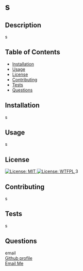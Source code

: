 
# s

## Description
s

## Table of Contents
- [Installation](#installation)
- [Usage](#usage)
- [License](#license)
- [Contributing](#contributing)
- [Tests](#tests)
- [Questions](#questions)

## Installation
s

## Usage
s

## License
[![License: MIT](https://img.shields.io/badge/License-MIT-yellow.svg)](https://opensource.org/licenses/MIT),[![License: WTFPL](https://img.shields.io/badge/License-WTFPL-brightgreen.svg)](http://www.wtfpl.net/about/),3

## Contributing
s

## Tests
s

## Questions
email  
[Github profile](https://www.github.com/sabhanson)  
[Email Me](mailto:sabhanson7@gmail.com)
